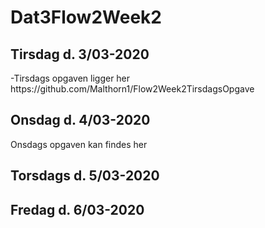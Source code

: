 # Dat3Flow2Week2


<h2> Tirsdag d. 3/03-2020 </h2>
-Tirsdags opgaven ligger her<br>
https://github.com/Malthorn1/Flow2Week2TirsdagsOpgave <br>



<h2> Onsdag d. 4/03-2020  </h2> 
Onsdags opgaven kan findes her


<h2> Torsdags d. 5/03-2020  </h2>


<h2> Fredag d. 6/03-2020  </h2>
